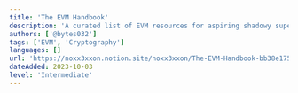 ```yaml
---
title: 'The EVM Handbook'
description: 'A curated list of EVM resources for aspiring shadowy super coders.'
authors: ['@bytes032']
tags: ['EVM', 'Cryptography']
languages: []
url: 'https://noxx3xxon.notion.site/noxx3xxon/The-EVM-Handbook-bb38e175cc404111a391907c4975426d'
dateAdded: 2023-10-03
level: 'Intermediate'
---
```

